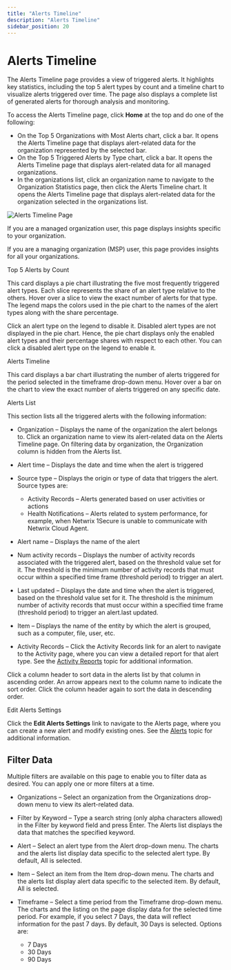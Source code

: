 ```yaml
---
title: "Alerts Timeline"
description: "Alerts Timeline"
sidebar_position: 20
---
```


# Alerts Timeline

The Alerts Timeline page provides a view of triggered alerts. It highlights key statistics,
including the top 5 alert types by count and a timeline chart to visualize alerts triggered over
time. The page also displays a complete list of generated alerts for thorough analysis and
monitoring.

To access the Alerts Timeline page, click **Home** at the top and do one of the following:

- On the Top 5 Organizations with Most Alerts chart, click a bar. It opens the Alerts Timeline page
  that displays alert-related data for the organization represented by the selected bar.
- On the Top 5 Triggered Alerts by Type chart, click a bar. It opens the Alerts Timeline page that
  displays alert-related data for all managed organizations.
- In the organizations list, click an organization name to navigate to the Organization Statistics
  page, then click the Alerts Timeline chart. It opens the Alerts Timeline page that displays
  alert-related data for the organization selected in the organizations list.

![Alerts Timeline Page](/img/product_docs/1secure/admin/dashboard/alertstimeline.webp)

If you are a managed organization user, this page displays insights specific to your organization.

If you are a managing organization (MSP) user, this page provides insights for all your
organizations.

Top 5 Alerts by Count

This card displays a pie chart illustrating the five most frequently triggered alert types. Each
slice represents the share of an alert type relative to the others. Hover over a slice to view the
exact number of alerts for that type.  
The legend maps the colors used in the pie chart to the names of the alert types along with the
share percentage.

Click an alert type on the legend to disable it. Disabled alert types are not displayed in the pie
chart. Hence, the pie chart displays only the enabled alert types and their percentage shares with
respect to each other. You can click a disabled alert type on the legend to enable it.

Alerts Timeline

This card displays a bar chart illustrating the number of alerts triggered for the period selected
in the timeframe drop-down menu. Hover over a bar on the chart to view the exact number of alerts
triggered on any specific date.

Alerts List

This section lists all the triggered alerts with the following information:

- Organization – Displays the name of the organization the alert belongs to. Click an organization
  name to view its alert-related data on the Alerts Timeline page. On filtering data by
  organization, the Organization column is hidden from the Alerts list.
- Alert time – Displays the date and time when the alert is triggered
- Source type – Displays the origin or type of data that triggers the alert. Source types are:

    - Activity Records – Alerts generated based on user activities or actions
    - Health Notifications – Alerts related to system performance, for example, when Netwrix 1Secure
      is unable to communicate with Netwrix Cloud Agent.

- Alert name – Displays the name of the alert
- Num activity records – Displays the number of activity records associated with the triggered
  alert, based on the threshold value set for it. The threshold is the minimum number of activity
  records that must occur within a specified time frame (threshold period) to trigger an alert.
- Last updated – Displays the date and time when the alert is triggered, based on the threshold
  value set for it. The threshold is the minimum number of activity records that must occur within a
  specified time frame (threshold period) to trigger an alert.last updated.
- Item – Displays the name of the entity by which the alert is grouped, such as a computer, file,
  user, etc.
- Activity Records – Click the Activity Records link for an alert to navigate to the Activity page,
  where you can view a detailed report for that alert type. See the
  [Activity Reports](/docs/1secure/admin/searchandreports/activity.md) topic for additional information.

Click a column header to sort data in the alerts list by that column in ascending order. An arrow
appears next to the column name to indicate the sort order. Click the column header again to sort
the data in descending order.

Edit Alerts Settings

Click the **Edit Alerts Settings** link to navigate to the Alerts page, where you can create a new
alert and modify existing ones. See the [Alerts](/docs/1secure/admin/alerts/alerts.md) topic for additional
information.

## Filter Data

Multiple filters are available on this page to enable you to filter data as desired. You can apply
one or more filters at a time.

- Organizations – Select an organization from the Organizations drop-down menu to view its
  alert-related data.
- Filter by Keyword – Type a search string (only alpha characters allowed) in the Filter by keyword
  field and press Enter. The Alerts list displays the data that matches the specified keyword.
- Alert – Select an alert type from the Alert drop-down menu. The charts and the alerts list display
  data specific to the selected alert type. By default, All is selected.
- Item – Select an item from the Item drop-down menu. The charts and the alerts list display alert
  data specific to the selected item. By default, All is selected.
- Timeframe – Select a time period from the Timeframe drop-down menu. The charts and the listing on
  the page display data for the selected time period. For example, if you select 7 Days, the data
  will reflect information for the past 7 days. By default, 30 Days is selected. Options are:

    - 7 Days
    - 30 Days
    - 90 Days
